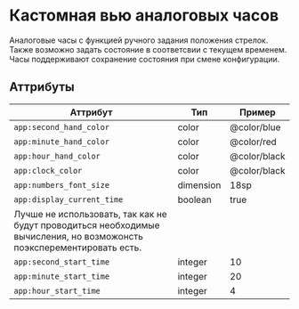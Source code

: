 # Кастомная вью аналоговых часов

Аналоговые часы с функцией ручного задания положения стрелок. Также возможно задать состояние в соответсвии с текущем временем. Часы поддерживают сохранение состояния при смене конфигурации. 

## Аттрибуты

| Аттрибут | Тип | Пример | 
| --- | --- | --- | 
| `app:second_hand_color` | color | @color/blue | 
| `app:minute_hand_color` | color | @color/red | 
| `app:hour_hand_color` | color | @color/black | 
| `app:clock_color` | color | @color/black | 
| `app:numbers_font_size` | dimension | 18sp | 
| `app:display_current_time` | boolean | true | 
| Лучше не использовать, так как не будут проводиться необходимые вычисления, но возможонсть поэксперементировать есть. | 
| `app:second_start_time` | integer | 10 | 
| `app:minute_start_time` | integer | 20 | 
| `app:hour_start_time` | integer | 4 | 


